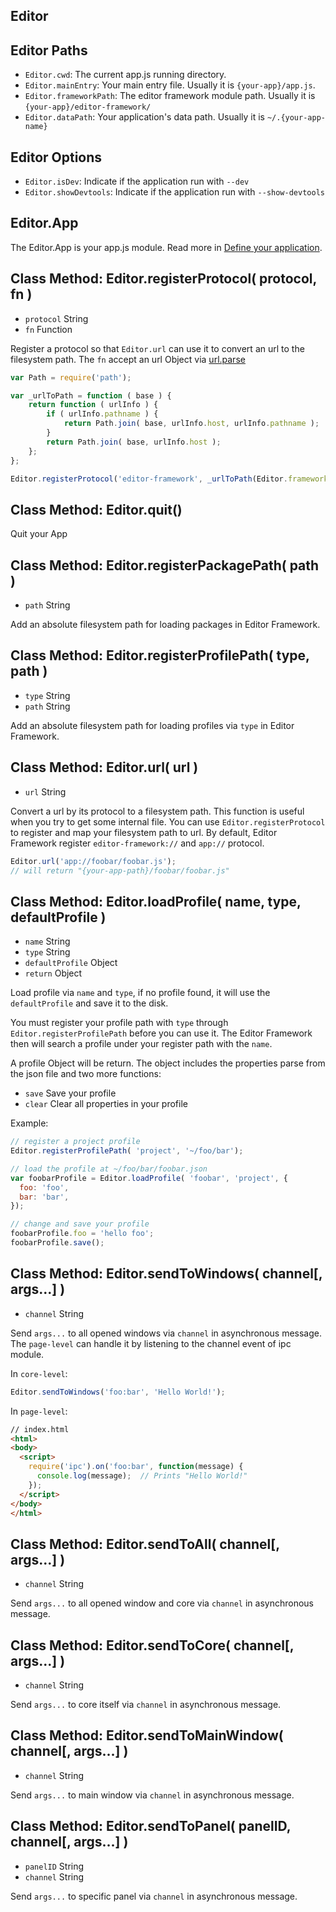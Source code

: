## Editor

## Editor Paths

  - `Editor.cwd`: The current app.js running directory.
  - `Editor.mainEntry`: Your main entry file. Usually it is `{your-app}/app.js`.
  - `Editor.frameworkPath`: The editor framework module path. Usually it is `{your-app}/editor-framework/`
  - `Editor.dataPath`: Your application's data path. Usually it is `~/.{your-app-name}`

## Editor Options

  - `Editor.isDev`: Indicate if the application run with `--dev`
  - `Editor.showDevtools`: Indicate if the application run with `--show-devtools`

## Editor.App

The Editor.App is your app.js module. Read more in [Define your application](../../manual/define-your-app.md).

## Class Method: Editor.registerProtocol( protocol, fn )
  - `protocol` String
  - `fn` Function

Register a protocol so that `Editor.url` can use it to convert an url to the filesystem path.
The `fn` accept an url Object via [url.parse](https://iojs.org/api/url.html#url_url_parse_urlstr_parsequerystring_slashesdenotehost)

```javascript
var Path = require('path');

var _urlToPath = function ( base ) {
    return function ( urlInfo ) {
        if ( urlInfo.pathname ) {
            return Path.join( base, urlInfo.host, urlInfo.pathname );
        }
        return Path.join( base, urlInfo.host );
    };
};

Editor.registerProtocol('editor-framework', _urlToPath(Editor.frameworkPath));
```

## Class Method: Editor.quit()

Quit your App

## Class Method: Editor.registerPackagePath( path )
  - `path` String

Add an absolute filesystem path for loading packages in Editor Framework.

## Class Method: Editor.registerProfilePath( type, path )
  - `type` String
  - `path` String

Add an absolute filesystem path for loading profiles via `type` in Editor Framework.

## Class Method: Editor.url( url )
  - `url` String

Convert a url by its protocol to a filesystem path. This function is useful when you try to
get some internal file. You can use `Editor.registerProtocol` to register and map your filesystem
path to url. By default, Editor Framework register `editor-framework://` and `app://` protocol.

```javascript
Editor.url('app://foobar/foobar.js');
// will return "{your-app-path}/foobar/foobar.js"
```

## Class Method: Editor.loadProfile( name, type, defaultProfile )
  - `name` String
  - `type` String
  - `defaultProfile` Object
  - `return` Object

Load profile via `name` and `type`, if no profile found, it will use the `defaultProfile` and
save it to the disk.

You must register your profile path with `type` through `Editor.registerProfilePath` before you
can use it. The Editor Framework then will search a profile under your register path with the
`name`.

A profile Object will be return. The object includes the properties parse from the json file
and two more functions:

 - `save` Save your profile
 - `clear` Clear all properties in your profile

Example:

```javascript
// register a project profile
Editor.registerProfilePath( 'project', '~/foo/bar');

// load the profile at ~/foo/bar/foobar.json
var foobarProfile = Editor.loadProfile( 'foobar', 'project', {
  foo: 'foo',
  bar: 'bar',
});

// change and save your profile
foobarProfile.foo = 'hello foo';
foobarProfile.save();
```

## Class Method: Editor.sendToWindows( channel[, args...] )
  - `channel` String

Send `args...` to all opened windows via `channel` in asynchronous message. The `page-level`
can handle it by listening to the channel event of ipc module.

In `core-level`:

```javascript
Editor.sendToWindows('foo:bar', 'Hello World!');
```

In `page-level`:

```html
// index.html
<html>
<body>
  <script>
    require('ipc').on('foo:bar', function(message) {
      console.log(message);  // Prints "Hello World!"
    });
  </script>
</body>
</html>
```

## Class Method: Editor.sendToAll( channel[, args...] )
  - `channel` String

Send `args...` to all opened window and core via `channel` in asynchronous message.

## Class Method: Editor.sendToCore( channel[, args...] )
  - `channel` String

Send `args...` to core itself via `channel` in asynchronous message.

## Class Method: Editor.sendToMainWindow( channel[, args...] )
  - `channel` String

Send `args...` to main window via `channel` in asynchronous message.

## Class Method: Editor.sendToPanel( panelID, channel[, args...] )
  - `panelID` String
  - `channel` String

Send `args...` to specific panel via `channel` in asynchronous message.
